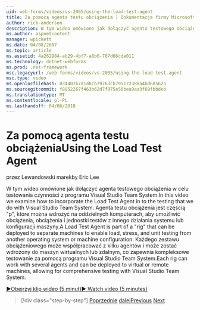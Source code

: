 ```yaml
---
uid: web-forms/videos/vs-2005/using-the-load-test-agent
title: Za pomocą agenta testu obciążenia | Dokumentacja firmy Microsoft
author: rick-anderson
description: W tym wideo omówione jak dołączyć agenta testowego obciążenia w celu testowania czynności z programu Visual Studio Team System. Agent testu obciążenia jest częścią "...
ms.author: aspnetcontent
manager: wpickett
ms.date: 04/08/2007
ms.topic: article
ms.assetid: 4a262984-ab29-4bf7-a8b6-707d66cde011
ms.technology: dotnet-webforms
ms.prod: .net-framework
msc.legacyurl: /web-forms/videos/vs-2005/using-the-load-test-agent
msc.type: video
ms.openlocfilehash: 034407b7d1d8cb79763cb795172388a4bd685625
ms.sourcegitcommit: f8852267f463b62d7f975e56bea9aa3f68fbbdeb
ms.translationtype: MT
ms.contentlocale: pl-PL
ms.lasthandoff: 04/06/2018
---
```

<a name="using-the-load-test-agent"></a><span data-ttu-id="b48c4-104">Za pomocą agenta testu obciążenia</span><span class="sxs-lookup"><span data-stu-id="b48c4-104">Using the Load Test Agent</span></span>
====================
<span data-ttu-id="b48c4-105">przez Lewandowski marek</span><span class="sxs-lookup"><span data-stu-id="b48c4-105">by Eric Lee</span></span>

<span data-ttu-id="b48c4-106">W tym wideo omówione jak dołączyć agenta testowego obciążenia w celu testowania czynności z programu Visual Studio Team System.</span><span class="sxs-lookup"><span data-stu-id="b48c4-106">In this video we examine how to incorporate the Load Test Agent in to the testing that we do with Visual Studio Team System.</span></span> <span data-ttu-id="b48c4-107">Agenta testu obciążenia jest częścią "p", które można wdrożyć na oddzielnych komputerach, aby umożliwić obciążenia, obciążenia i jednostki testów z innego działania systemu lub konfiguracji maszyny.</span><span class="sxs-lookup"><span data-stu-id="b48c4-107">A Load Test Agent is part of a "rig" that can be deployed to separate machines to enable load, stress, and unit testing from another operating system or machine configuration.</span></span> <span data-ttu-id="b48c4-108">Każdego zestawu obciążeniowego może współpracować z kilku agentów i może zostać wdrożony do maszyn wirtualnych lub zdalnym, co zapewnia kompleksowe testowanie za pomocą programu Visual Studio Team System.</span><span class="sxs-lookup"><span data-stu-id="b48c4-108">Each rig can work with several agents and can be deployed to virtual or remote machines, allowing for comprehensive testing with Visual Studio Team System.</span></span>

[<span data-ttu-id="b48c4-109">&#9654;Obejrzyj klip wideo (5 minut)</span><span class="sxs-lookup"><span data-stu-id="b48c4-109">&#9654; Watch video (5 minutes)</span></span>](https://channel9.msdn.com/Blogs/ASP-NET-Site-Videos/using-the-load-test-agent)

> [!div class="step-by-step"]
> <span data-ttu-id="b48c4-110">[Poprzednie](the-effects-of-caching.md)
> [dalej](the-effects-of-viewstate.md)</span><span class="sxs-lookup"><span data-stu-id="b48c4-110">[Previous](the-effects-of-caching.md)
[Next](the-effects-of-viewstate.md)</span></span>

